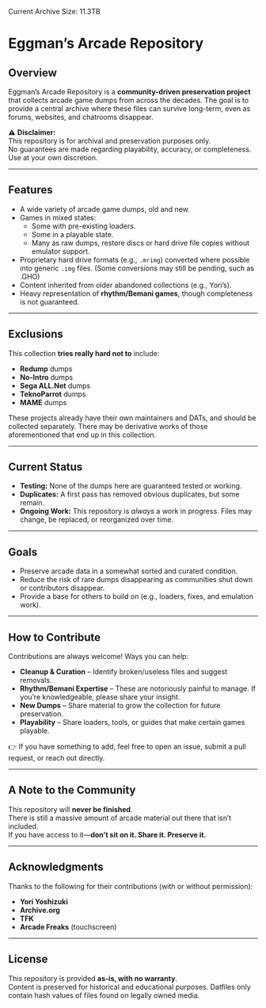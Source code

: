 Current Archive Size: 11.3TB

# Eggman’s Arcade Repository 

## Overview
Eggman’s Arcade Repository is a **community-driven preservation project** that collects arcade game dumps from across the decades. The goal is to provide a central archive where these files can survive long-term, even as forums, websites, and chatrooms disappear.  

⚠️ **Disclaimer:**  
This repository is for archival and preservation purposes only.  
No guarantees are made regarding playability, accuracy, or completeness.  
Use at your own discretion.  

---

## Features
- A wide variety of arcade game dumps, old and new.
- Games in mixed states:
  - Some with pre-existing loaders.
  - Some in a playable state.
  - Many as raw dumps, restore discs or hard drive file copies without emulator support.
- Proprietary hard drive formats (e.g., `.mrimg`) converted where possible into generic `.img` files. (Some conversions may still be pending, such as .GHO)
- Content inherited from older abandoned collections (e.g., Yori’s).
- Heavy representation of **rhythm/Bemani games**, though completeness is not guaranteed.

---

## Exclusions
This collection **tries really hard not to** include:
- **Redump** dumps  
- **No-Intro** dumps  
- **Sega ALL.Net** dumps  
- **TeknoParrot** dumps  
- **MAME** dumps  

These projects already have their own maintainers and DATs, and should be collected separately. There may be derivative works of those aforementioned that end up in this collection.

---

## Current Status
- **Testing:** None of the dumps here are guaranteed tested or working.  
- **Duplicates:** A first pass has removed obvious duplicates, but some remain.  
- **Ongoing Work:** This repository is *always* a work in progress. Files may change, be replaced, or reorganized over time.  

---

## Goals
- Preserve arcade data in a somewhat sorted and curated condition.  
- Reduce the risk of rare dumps disappearing as communities shut down or contributors disappear.  
- Provide a base for others to build on (e.g., loaders, fixes, and emulation work).  

---

## How to Contribute
Contributions are always welcome! Ways you can help:
- **Cleanup & Curation** – Identify broken/useless files and suggest removals.  
- **Rhythm/Bemani Expertise** – These are notoriously painful to manage. If you’re knowledgeable, please share your insight.  
- **New Dumps** – Share material to grow the collection for future preservation.  
- **Playability** – Share loaders, tools, or guides that make certain games playable.  

👉 If you have something to add, feel free to open an issue, submit a pull request, or reach out directly.  

---

## A Note to the Community
This repository will **never be finished**.  
There is still a massive amount of arcade material out there that isn’t included.  
If you have access to it—**don’t sit on it. Share it. Preserve it.**  

---

## Acknowledgments
Thanks to the following for their contributions (with or without permission):  
- **Yori Yoshizuki**  
- **Archive.org**  
- **TFK**  
- **Arcade Freaks** (touchscreen)  

---

## License
This repository is provided **as-is, with no warranty**.  
Content is preserved for historical and educational purposes. Datfiles only contain hash values of files found on legally owned media.  
